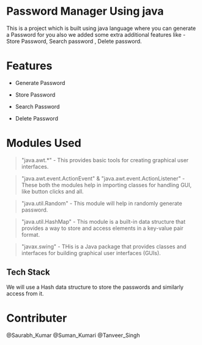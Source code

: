 
# Password Manager Using java

This is a project which is built using java language where you can generate a Password for you also we added some extra additional features like - Store Password, Search password , Delete password.



# Features 
   -  Generate Password

   -  Store Password

   -  Search Password

   -  Delete Password


# Modules Used

> "java.awt.*" -  This provides basic tools for creating graphical user interfaces.

> "java.awt.event.ActionEvent" & "java.awt.event.ActionListener" - These both the modules help in importing classes for handling GUI, like button clicks and all.

> "java.util.Random" - This module will help in randomly generate password.

> "java.util.HashMap" - This module is a built-in data structure that provides a way to store and access elements in a key-value pair format.

> "javax.swing" - THis is a Java package that provides classes and interfaces for building graphical user interfaces (GUIs).


## Tech Stack

We will use a Hash data structure to store the passwords and similarly access from it.

# Contributer

@Saurabh_Kumar
@Suman_Kumari 
@Tanveer_Singh
